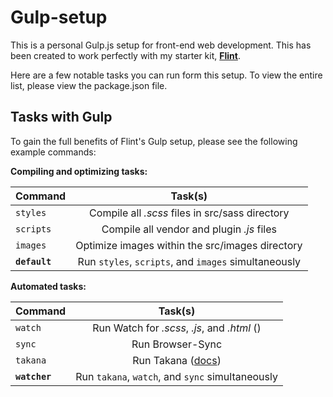 Gulp-setup
==========

This is a personal Gulp.js setup for front-end web development. This has been created to work perfectly with my starter kit, **[Flint](https://github.com/natedunn/flint)**.

Here are a few notable tasks you can run form this setup. To view the entire list, please view the package.json file. 

Tasks with Gulp
-

To gain the full benefits of Flint's Gulp setup, please see the following example commands: 

**Compiling and optimizing tasks:**

| Command   |      Task(s)      |
|----------|:-------------:|
| `styles` | Compile all *.scss* files in src/sass directory |
| `scripts` |    Compile all vendor and plugin *.js* files   |
| `images` |    Optimize images within the src/images directory   |
| **`default`** |    Run `styles`, `scripts`, and `images` simultaneously   |

**Automated tasks:**

| Command   |      Task(s)      |
|----------|:-------------:|
| `watch` |  Run Watch for *.scss*, *.js*, and *.html* () |
| `sync` |    Run Browser-Sync    |
| `takana` |    Run Takana ([docs](https://github.com/mechio/takana))   |
| **`watcher`** | Run `takana`, `watch`, and `sync` simultaneously|
